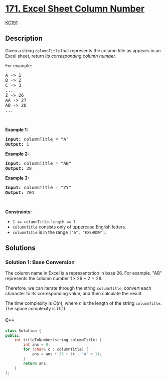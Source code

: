 <!-- problem:start -->

# [171. Excel Sheet Column Number](https://leetcode.com/problems/excel-sheet-column-number)

[KC191](171_Excel_Sheet_Column_Number.md)

## Description

<!-- description:start -->

<p>Given a string <code>columnTitle</code> that represents the column title as appears in an Excel sheet, return <em>its corresponding column number</em>.</p>

<p>For example:</p>

<pre>
A -&gt; 1
B -&gt; 2
C -&gt; 3
...
Z -&gt; 26
AA -&gt; 27
AB -&gt; 28 
...
</pre>

<p>&nbsp;</p>
<p><strong class="example">Example 1:</strong></p>

<pre>
<strong>Input:</strong> columnTitle = &quot;A&quot;
<strong>Output:</strong> 1
</pre>

<p><strong class="example">Example 2:</strong></p>

<pre>
<strong>Input:</strong> columnTitle = &quot;AB&quot;
<strong>Output:</strong> 28
</pre>

<p><strong class="example">Example 3:</strong></p>

<pre>
<strong>Input:</strong> columnTitle = &quot;ZY&quot;
<strong>Output:</strong> 701
</pre>

<p>&nbsp;</p>
<p><strong>Constraints:</strong></p>

<ul>
	<li><code>1 &lt;= columnTitle.length &lt;= 7</code></li>
	<li><code>columnTitle</code> consists only of uppercase English letters.</li>
	<li><code>columnTitle</code> is in the range <code>[&quot;A&quot;, &quot;FXSHRXW&quot;]</code>.</li>
</ul>

<!-- description:end -->

## Solutions

<!-- solution:start -->

### Solution 1: Base Conversion

The column name in Excel is a representation in base 26. For example, "AB" represents the column number $1 \times 26 + 2 = 28$.

Therefore, we can iterate through the string `columnTitle`, convert each character to its corresponding value, and then calculate the result.

The time complexity is $O(n)$, where $n$ is the length of the string `columnTitle`. The space complexity is $O(1)$.

<!-- tabs:start -->

#### C++

```cpp
class Solution {
public:
    int titleToNumber(string columnTitle) {
        int ans = 0;
        for (char& c : columnTitle) {
            ans = ans * 26 + (c - 'A' + 1);
        }
        return ans;
    }
};
```

<!-- tabs:end -->

<!-- solution:end -->

<!-- problem:end -->
